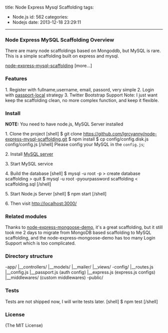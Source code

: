 title: Node Express Mysql Scaffolding
tags:
  - Node.js
id: 562
categories:
  - Nodejs
date: 2013-12-18 23:29:11
---

### Node Express MySQL Scaffolding Overview

There are many node scaffoldings based on Mongoddb, but MySQL is rare. This is a simple scaffolding built on express and mysql.

[node-express-mysql-scaffolding](https://github.com/lgrcyanny/node-express-mysql-scaffolding "node-express-mysql-scaffolding")
[more...]

### Features

1\. Register with fullname,username, email, passord, very simple
2\. Login with [passport-local](https://npmjs.org/package/passport-local) strategy
3\. Twitter Bootstrap Support
Note: I just want keep the scaffolding clean, no more complex function, and keep it flexible.

### Install

**NOTE:** You need to have node.js, MySQL Server installed 

1\. Clone the project
[shell]
  $ git clone https://github.com/lgrcyanny/node-express-mysql-scaffolding.git
  $ npm install
  $ cp config/config.disk.js config/config.js
[/shell]
Please config your MySQL in the `config.js`;

2\. Install [MySQL server](http://dev.mysql.com/downloads/)

3\. Start MySQL service

4\. Build the database
[shell]
  $ mysql -u root -p
  &gt; create database scaffolding
  &gt; quit
  $ mysql -u root -pyourpassword scaffolding &lt; scaffolding.sql
[/shell]

5\. Start Node.js Server
[shell]
  $ npm start
[/shell]

6\. Then visit [http://localhost:3000/](http://localhost:3000/)

### Related modules

Thanks to [node-express-mongoose-demo](https://github.com/madhums/node-express-mongoose-demo "node-express-mongoose-demo"), it's a great scaffolding, but it still took me 2 days to migrate from MongoDB based scaffolding to MySQL scaffolding, and the node-express-mongoose-demo has too many Login Support which is too complicated.

### Directory structure

-app/
  |__controllers/
  |__models/
  |__mailer/
  |__views/
-config/
  |__routes.js
  |__config.js
  |__passport.js (auth config)
  |__express.js (express.js configs)
  |__middlewares/ (custom middlewares)
-public/

### Tests

Tests are not shipped now, I will write tests later.
[shell]
$ npm test
[/shell]

### License

(The MIT License)